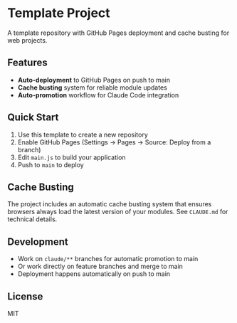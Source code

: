 # Template Project

A template repository with GitHub Pages deployment and cache busting for web projects.

## Features

- **Auto-deployment** to GitHub Pages on push to main
- **Cache busting** system for reliable module updates
- **Auto-promotion** workflow for Claude Code integration

## Quick Start

1. Use this template to create a new repository
2. Enable GitHub Pages (Settings → Pages → Source: Deploy from a branch)
3. Edit `main.js` to build your application
4. Push to `main` to deploy

## Cache Busting

The project includes an automatic cache busting system that ensures browsers always load the latest version of your modules. See `CLAUDE.md` for technical details.

## Development

- Work on `claude/**` branches for automatic promotion to main
- Or work directly on feature branches and merge to main
- Deployment happens automatically on push to main

## License

MIT
